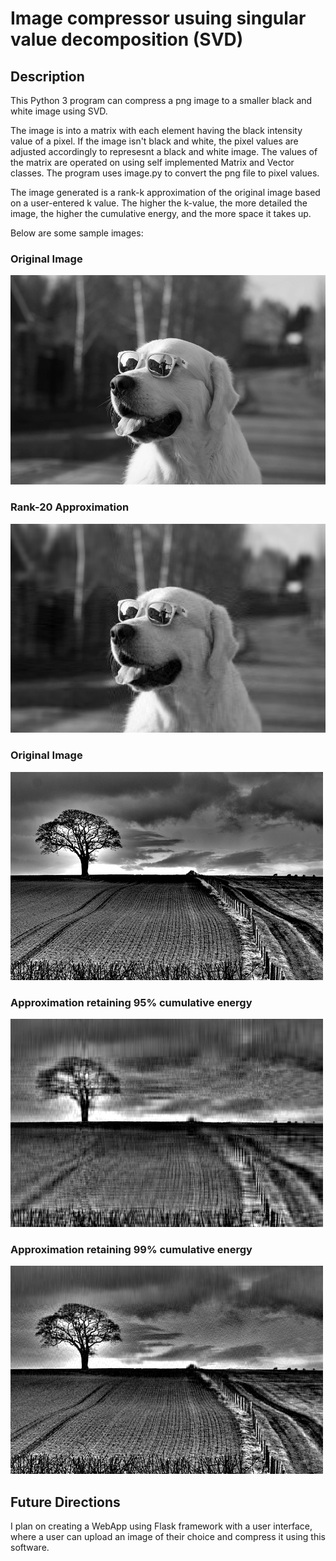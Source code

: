 # Image compressor usuing singular value decomposition (SVD)

## Description
This Python 3 program can compress a png image to a smaller black and white image using SVD.

The image is into a matrix with each element having the black intensity value of a pixel. If the image isn't black and white,
the pixel values are adjusted accordingly to represesnt a black and white image. The values of the matrix are 
operated on using self implemented Matrix and Vector classes. The program uses image.py to convert the png file to pixel values. 

The image generated is a rank-k approximation of the original image based on a user-entered k value. 
The higher the k-value, the more detailed the image, the higher the cumulative energy, and the more space it takes up. 


Below are some sample images:

### Original Image
![](data/dog.png)
### Rank-20 Approximation
![](data/rank-20.png)
### Original Image
![](data/pic.png)
### Approximation retaining 95% cumulative energy
![](data/pic95.png)
### Approximation retaining 99% cumulative energy
![](data/pic99.png)
## Future Directions
I plan on creating a WebApp using Flask framework with a user interface, where a user can upload an image
of their choice and compress it using this software.
